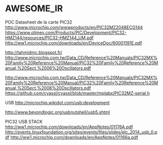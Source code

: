 # AWESOME_IR

POC
Datasheet de la carte PIC32
http://www.microchip.com/wwwproducts/en/PIC32MZ2048ECG144
https://www.olimex.com/Products/PIC/Development/PIC32-HMZ144/resources/PIC32-HMZ144_UM.pdf
http://ww1.microchip.com/downloads/en/DeviceDoc/60001191E.pdf

http://tahmidmc.blogspot.fr/
http://www.microchip.com.tw/Data_CD/Reference%20Manuals/PIC32MX%20Family%20Reference%20Manual/PIC32%20Family%20Reference%20Manual,%20Sect.%2006%20Oscillators.pdf

http://www.microchip.com.tw/Data_CD/Reference%20Manuals/PIC32MX%20Family%20Reference%20Manual/PIC32%20Family%20Reference%20Manual,%20Sect.%2006%20Oscillators.pdf
https://github.com/cyassl/cyassl/blob/master/mplabx/PIC32MZ-serial.h

USB
http://microchip.wikidot.com/usb:development


http://www.beyondlogic.org/usbnutshell/usb5.shtml

PIC32 USB STACK
http://ww1.microchip.com/downloads/en/AppNotes/01176A.pdf
http://events.linuxfoundation.org/sites/events/files/slides/elc_2014_usb_0.pdf
http://ww1.microchip.com/downloads/en/AppNotes/01166a.pdf

